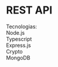 # REST API
 
Tecnologias:</br>
Node.js </br>
Typescript </br>
Express.js </br>
Crypto </br>
MongoDB </br>
